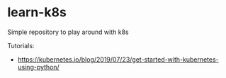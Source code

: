 # learn-k8s
Simple repository to play around with k8s

Tutorials:

- https://kubernetes.io/blog/2019/07/23/get-started-with-kubernetes-using-python/